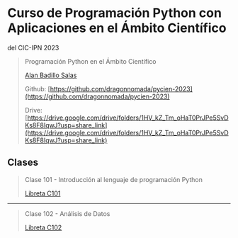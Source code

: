 # Curso de Programación Python con Aplicaciones en el Ámbito Científico 
del CIC-IPN 2023

> Programación Python en el Ámbito Científico
>
> [Alan Badillo Salas](mailto:alan@nomadacode.com)
>
> Github: [https://github.com/dragonnomada/pycien-2023](https://github.com/dragonnomada/pycien-2023)
>
> Drive: [https://drive.google.com/drive/folders/1HV_kZ_Tm_oHaT0PrJPe5SvDKs8F8IqwJ?usp=share_link](https://drive.google.com/drive/folders/1HV_kZ_Tm_oHaT0PrJPe5SvDKs8F8IqwJ?usp=share_link)

## Clases

> Clase 101 - Introducción al lenguaje de programación Python
>
> [Libreta C101](https://colab.research.google.com/drive/1kr4OpFTpSqEtdurM0JSHTUxhI3GBMF6d?usp=sharing)

---

> Clase 102 - Análisis de Datos
> 
> [Libreta C102](https://colab.research.google.com/drive/1VTDhJR32gIz-2N4bJBQw_nrNta3MWGwH?usp=sharing)
